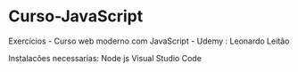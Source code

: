 # Curso-JavaScript
Exercícios - Curso web moderno com JavaScript - Udemy : Leonardo Leitão 

Instalacões necessarias:
Node js
Visual Studio Code

